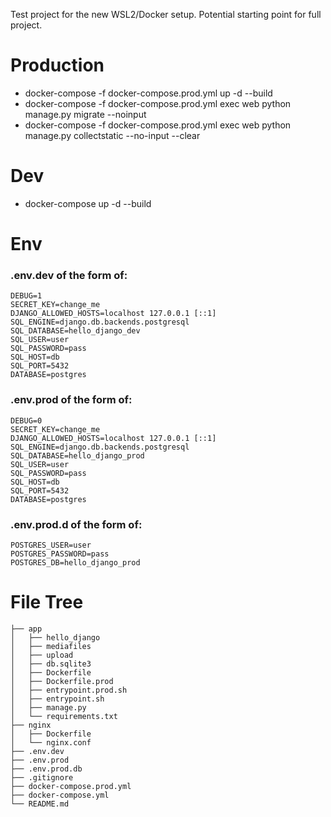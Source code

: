Test project for the new WSL2/Docker setup. Potential starting point for full project.

# Production

* docker-compose -f docker-compose.prod.yml up -d --build
* docker-compose -f docker-compose.prod.yml exec web python manage.py migrate --noinput
* docker-compose -f docker-compose.prod.yml exec web python manage.py collectstatic --no-input --clear

# Dev

* docker-compose up -d --build

# Env

### .env.dev of the form of:
```
DEBUG=1
SECRET_KEY=change_me
DJANGO_ALLOWED_HOSTS=localhost 127.0.0.1 [::1]
SQL_ENGINE=django.db.backends.postgresql
SQL_DATABASE=hello_django_dev
SQL_USER=user
SQL_PASSWORD=pass
SQL_HOST=db
SQL_PORT=5432
DATABASE=postgres
```

### .env.prod of the form of:
```
DEBUG=0
SECRET_KEY=change_me
DJANGO_ALLOWED_HOSTS=localhost 127.0.0.1 [::1]
SQL_ENGINE=django.db.backends.postgresql
SQL_DATABASE=hello_django_prod
SQL_USER=user
SQL_PASSWORD=pass
SQL_HOST=db
SQL_PORT=5432
DATABASE=postgres
```

### .env.prod.d of the form of:
```
POSTGRES_USER=user
POSTGRES_PASSWORD=pass
POSTGRES_DB=hello_django_prod
```

# File Tree

```
├── app
│   ├── hello_django
│   ├── mediafiles
│   ├── upload
│   ├── db.sqlite3
│   ├── Dockerfile
│   ├── Dockerfile.prod
│   ├── entrypoint.prod.sh
│   ├── entrypoint.sh
│   ├── manage.py
│   └── requirements.txt
├── nginx
│   ├── Dockerfile
│   └── nginx.conf
├── .env.dev
├── .env.prod
├── .env.prod.db
├── .gitignore
├── docker-compose.prod.yml
├── docker-compose.yml
└── README.md
```
